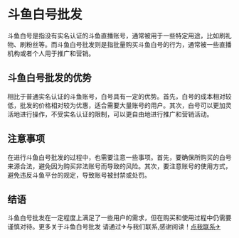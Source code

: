 # 斗鱼白号批发

斗鱼白号是指没有实名认证的斗鱼直播账号，通常被用于一些特定用途，比如刷礼物、刷粉丝等。而斗鱼白号批发则是指批量购买斗鱼白号的行为，通常被一些直播机构或者个人用于推广和营销。

## 斗鱼白号批发的优势

相比于普通实名认证的斗鱼账号，白号具有一定的优势。首先，白号的成本相对较低，批发的价格相对较为优惠，适合需要大量账号的用户。其次，白号可以更加灵活地进行操作，不受实名认证的限制，可以更自由地进行推广和营销活动。

## 注意事项

在进行斗鱼白号批发的过程中，也需要注意一些事项。首先，要确保所购买的白号来源合法，避免因为购买非法账号而导致的风险。其次，要注意账号的使用方式，避免违反斗鱼平台的规定，导致账号被封禁或处罚。

## 结语

斗鱼白号批发在一定程度上满足了一些用户的需求，但在购买和使用过程中仍需要谨慎对待。更多关于斗鱼白号批发 请通过✈与我们联系,感谢阅读！[点我联系✈](https://www.G208.com)